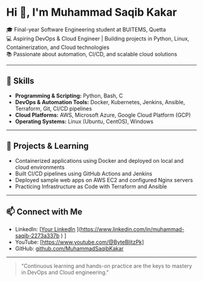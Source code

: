 # Hi 👋, I'm Muhammad Saqib Kakar

🎓 Final-year Software Engineering student at BUITEMS, Quetta  
💻 Aspiring DevOps & Cloud Engineer | Building projects in Python, Linux, Containerization, and Cloud technologies  
📚 Passionate about automation, CI/CD, and scalable cloud solutions  

---

## 🔧 Skills

- **Programming & Scripting:** Python, Bash, C  
- **DevOps & Automation Tools:** Docker, Kubernetes, Jenkins, Ansible, Terraform, Git, CI/CD pipelines  
- **Cloud Platforms:** AWS, Microsoft Azure, Google Cloud Platform (GCP)  
- **Operating Systems:** Linux (Ubuntu, CentOS), Windows  

---

## 💼 Projects & Learning

- Containerized applications using Docker and deployed on local and cloud environments  
- Built CI/CD pipelines using GitHub Actions and Jenkins  
- Deployed sample web apps on AWS EC2 and configured Nginx servers  
- Practicing Infrastructure as Code with Terraform and Ansible  

---

## 📫 Connect with Me

- LinkedIn: [[Your LinkedIn](#) ](https://www.linkedin.com/in/muhammad-saqib-2273a337b ) ]
- YouTube: [https://www.youtube.com/@ByteBlitzPk] 
- GitHub: [github.com/MuhammadSaqibKakar](https://github.com/MuhammadSaqibKakar)  

---

> "Continuous learning and hands-on practice are the keys to mastery in DevOps and Cloud engineering."  
